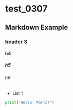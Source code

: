 # test_0307
## Markdown Example
### header 3
#### h4
##### h5
###### h6
- List 1

```python
print("Hello, World!")
